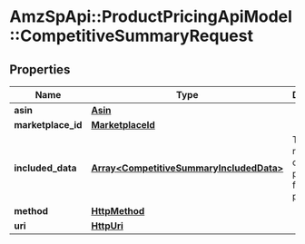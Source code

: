 # AmzSpApi::ProductPricingApiModel::CompetitiveSummaryRequest

## Properties
Name | Type | Description | Notes
------------ | ------------- | ------------- | -------------
**asin** | [**Asin**](Asin.md) |  | 
**marketplace_id** | [**MarketplaceId**](MarketplaceId.md) |  | 
**included_data** | [**Array&lt;CompetitiveSummaryIncludedData&gt;**](CompetitiveSummaryIncludedData.md) | The list of requested competitive pricing data for the product. | 
**method** | [**HttpMethod**](HttpMethod.md) |  | 
**uri** | [**HttpUri**](HttpUri.md) |  | 

